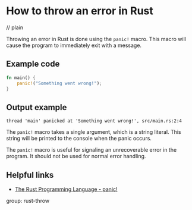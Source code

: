 # How to throw an error in Rust
// plain

Throwing an error in Rust is done using the `panic!` macro. This macro will cause the program to immediately exit with a message.

## Example code

```rust
fn main() {
    panic!("Something went wrong!");
}
```

## Output example

```
thread 'main' panicked at 'Something went wrong!', src/main.rs:2:4
```

The `panic!` macro takes a single argument, which is a string literal. This string will be printed to the console when the panic occurs.

The `panic!` macro is useful for signaling an unrecoverable error in the program. It should not be used for normal error handling.

## Helpful links
- [The Rust Programming Language - panic!](https://doc.rust-lang.org/std/macro.panic.html)

group: rust-throw
